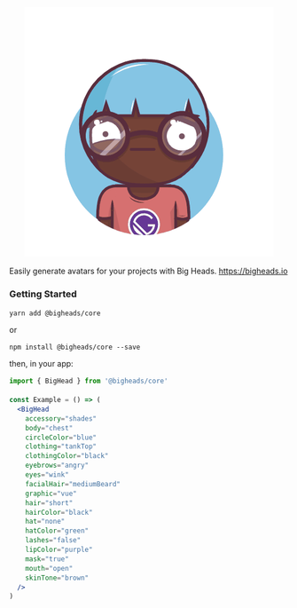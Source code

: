 <p align="center" >
  <img alt="Big Heads Demo" src="demo/demo.gif" />
</p>

Easily generate avatars for your projects with Big Heads. https://bigheads.io

### Getting Started

```shell
yarn add @bigheads/core
```

or

```shell
npm install @bigheads/core --save
```

then, in your app:

```jsx
import { BigHead } from '@bigheads/core'

const Example = () => (
  <BigHead
    accessory="shades"
    body="chest"
    circleColor="blue"
    clothing="tankTop"
    clothingColor="black"
    eyebrows="angry"
    eyes="wink"
    facialHair="mediumBeard"
    graphic="vue"
    hair="short"
    hairColor="black"
    hat="none"
    hatColor="green"
    lashes="false"
    lipColor="purple"
    mask="true"
    mouth="open"
    skinTone="brown"
  />
)
```
